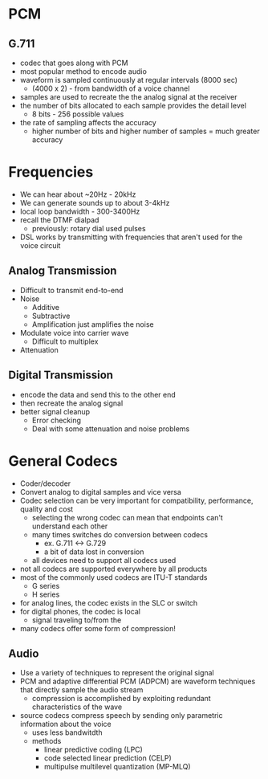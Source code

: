 # PCM

## G.711

* codec that goes along with PCM
* most popular method to encode audio
* waveform is sampled continuously at regular intervals (8000 sec)
	* (4000 x 2) - from bandwidth of a voice channel
* samples are used to recreate the the analog signal at the receiver
* the number of bits allocated to each sample provides the detail level
	* 8 bits - 256 possible values
* the rate of sampling affects the accuracy
	* higher number of bits and higher number of samples = much greater accuracy

# Frequencies

* We can hear about ~20Hz - 20kHz
* We can generate sounds up to about 3-4kHz
* local loop bandwidth - 300-3400Hz
* recall the DTMF dialpad
	* previously: rotary dial used pulses
* DSL works by transmitting with frequencies that aren't used for the voice circuit

## Analog Transmission

* Difficult to transmit end-to-end
* Noise
	* Additive
	* Subtractive
	* Amplification just amplifies the noise
* Modulate voice into carrier wave
	* Difficult to multiplex
* Attenuation

## Digital Transmission

* encode the data and send this to the other end
* then recreate the analog signal
* better signal cleanup
	* Error checking
	* Deal with some attenuation and noise problems

# General Codecs

* Coder/decoder
* Convert analog to digital samples and vice versa
* Codec selection can be very important for compatibility, performance, quality and cost
	* selecting the wrong codec can mean that endpoints can't understand each other
	* many times switches do conversion between codecs
		* ex. G.711 <-> G.729
		* a bit of data lost in conversion
	* all devices need to support all codecs used
* not all codecs are supported everywhere by all products
* most of the commonly used codecs are ITU-T standards
	* G series
	* H series
* for analog lines, the codec exists in the SLC or switch
* for digital phones, the codec is local
	* signal traveling to/from the 
* many codecs offer some form of compression!

## Audio

* Use a variety of techniques to represent the original signal
* PCM and adaptive differential PCM (ADPCM) are waveform techniques that directly sample the audio stream
	* compression is accomplished by exploiting redundant characteristics of the wave
* source codecs compress speech by sending only parametric information about the voice
	* uses less bandwitdth
	* methods
		* linear predictive coding (LPC)
		* code selected linear prediction (CELP)
		* multipulse multilevel quantization (MP-MLQ)
